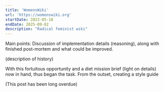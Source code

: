 ```yaml
---
title: 'WomensWiki'
url: 'https://womenswiki.org'
startDate: 2023-05-18
endDate: 2025-09-02
description: "Radical feminist wiki"
---
```



Main points:
Discussion of implementation details (reasoning), along with finished post-mortem and what could be improved.

(description of history)

With this fortuitous opportunity and a diet mission brief (light on details) now in hand, thus began the task.
From the outset, creating a style guide

(This post has been long overdue)
